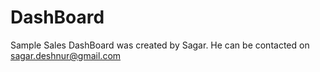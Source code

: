 # DashBoard

Sample Sales DashBoard was created by Sagar. He can be contacted on sagar.deshnur@gmail.com


